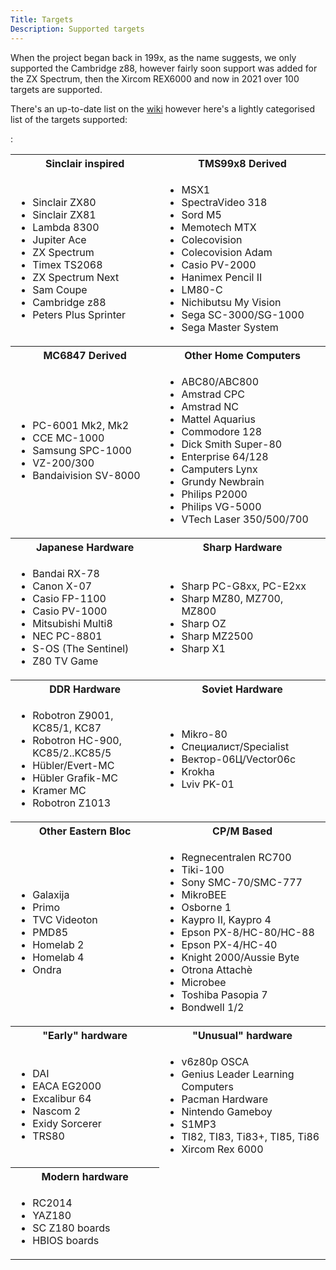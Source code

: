 ```yaml
---
Title: Targets
Description: Supported targets
---
```


When the project began back in 199x, as the name suggests, we only 
supported the Cambridge z88, however fairly soon support was added 
for the ZX Spectrum, then the Xircom REX6000 and now in 2021 over 100
 targets are supported.

There's an up-to-date list on the [wiki](https://github.com/z88dk/z88dk/wiki/Platform) however here's a lightly categorised list of the targets supported:

<table>
<tr>
    <th>Sinclair inspired</th>
    :<th>TMS99x8 Derived</th>
</tr>
<tr>
    <td>
        <ul>
            <li>Sinclair ZX80</li>
            <li>Sinclair ZX81</li>
            <li>Lambda 8300</li>
            <li>Jupiter Ace</li>
            <li>ZX Spectrum</li>
            <li>Timex TS2068</li>
            <li>ZX Spectrum Next</li>
            <li>Sam Coupe</li>
            <li>Cambridge z88</li>
            <li>Peters Plus Sprinter</li>
        </ul>
    </td>
    <td>
        <ul>
            <li>MSX1</li>
            <li>SpectraVideo 318</li>
            <li>Sord M5</li>
            <li>Memotech MTX</li>
            <li>Colecovision</li>
            <li>Colecovision Adam</li>
            <li>Casio PV-2000</li>
            <li>Hanimex Pencil II</li>
            <li>LM80-C</li>
            <li>Nichibutsu My Vision</li>
            <li>Sega SC-3000/SG-1000</li>
            <li>Sega Master System </li>
        </ul>
    </tr>
<tr><th>MC6847 Derived</th><th>Other Home Computers</th></tr>
<tr>
    <td>
        <ul>
            <li>PC-6001 Mk2, Mk2</li>
            <li>CCE MC-1000</li>
            <li>Samsung SPC-1000</li>
            <li>VZ-200/300</li>
            <li>Bandaivision SV-8000</li>
        </ul>
    </td>
    <td>
        <ul>
            <li>ABC80/ABC800</li>
            <li>Amstrad CPC</li>
            <li>Amstrad NC</li>
            <li>Mattel Aquarius</li>
            <li>Commodore 128</li>
            <li>Dick Smith Super-80</li>
            <li>Enterprise 64/128</li>
            <li>Camputers Lynx</li>
            <li>Grundy Newbrain</li>
            <li>Philips P2000</li>
            <li>Philips VG-5000</li>
            <li>VTech Laser 350/500/700</li>
            </li>
        </ul>
    </td>
</tr>
<tr><th>Japanese Hardware</th><th>Sharp Hardware</h><tr>
<tr>
    <td>
        <ul>
            <li>Bandai RX-78</li>
            <li>Canon X-07</li>
            <li>Casio FP-1100</li>
            <li>Casio PV-1000</li>
            <li>Mitsubishi Multi8</li>
            <li>NEC PC-8801</li>
            <li>S-OS (The Sentinel)</li>
            <li>Z80 TV Game</li>
        </ul>
    </td>
    <td>
        <ul>
            <li>Sharp PC-G8xx, PC-E2xx</li>
            <li>Sharp MZ80, MZ700, MZ800</li>
            <li>Sharp OZ</li>
            <li>Sharp MZ2500</li>
            <li>Sharp X1</li>
        </ul>
    </td>
</tr>
<tr><th>DDR Hardware</th><th>Soviet Hardware</th><tr>
<tr>
    <td>
        <ul>
            <li>Robotron Z9001, KC85/1, KC87</li>
            <li>Robotron HC-900, KC85/2..KC85/5</li>
            <li>Hübler/Evert-MC</li>
            <li>Hübler Grafik-MC</li>
            <li>Kramer MC</li>
            <li>Robotron Z1013</li>
        </ul>
    </td>
    <td>
        <ul>
            <li>Mikro-80</li>
            <li>Специалист/Specialist</li>
            <li>Вектор-06Ц/Vector06c</li>
            <li>Krokha</li>
            <li>Lviv PK-01</li>
        </ul>
    </td>
<tr>
    <th>Other Eastern Bloc</th>
    <th>CP/M Based</th>
</tr>
<tr>
    <td>
        <ul>
            <li>Galaxija</li>
            <li>Primo</li>
            <li>TVC Videoton</li>
            <li>PMD85</li>
            <li>Homelab 2</li>
            <li>Homelab 4</li>
            <li>Ondra</li>
        </ul>
    </td>
    <td>
        <ul>
            <li>Regnecentralen RC700</li>
            <li>Tiki-100</li>
            <li>Sony SMC-70/SMC-777</li>
            <li>MikroBEE</li>
            <li>Osborne 1</li>
            <li>Kaypro II, Kaypro 4</li>
            <li>Epson PX-8/HC-80/HC-88</li>
            <li>Epson PX-4/HC-40</li>
            <li>Knight 2000/Aussie Byte</li>
            <li>Otrona Attachè</li>
            <li>Microbee</li>
            <li>Toshiba Pasopia 7</li>
            <li>Bondwell 1/2</li>
        </ul>
    </td>
</tr>
<tr>
    <th>"Early" hardware</th>
    <th>"Unusual" hardware</th>
</tr>
<tr>
    <td>
        <ul>
            <li>DAI</li>
            <li>EACA EG2000</li>
            <li>Excalibur 64</li>
            <li>Nascom 2</li>
            <li>Exidy Sorcerer</li>
            <li>TRS80</li>
        </ul>
    </td>
    <td>
        <ul>
            <li>v6z80p OSCA</li>
            <li>Genius Leader Learning Computers</li>
            <li>Pacman Hardware</li>
            <li>Nintendo Gameboy</li>
            <li>S1MP3</li>
            <li>TI82, TI83, Ti83+, TI85, Ti86</li>
            <li>Xircom Rex 6000</li>
        </ul>
    </td>
</tr>
<tr>
    <th>Modern hardware</th>
</tr>
<tr>
    <td>
        <ul>
            <li>RC2014</li>
            <li>YAZ180</li>
            <li>SC Z180 boards</li>
            <li>HBIOS boards</li>
        </ul>
    </td>
</tr>
</table>




